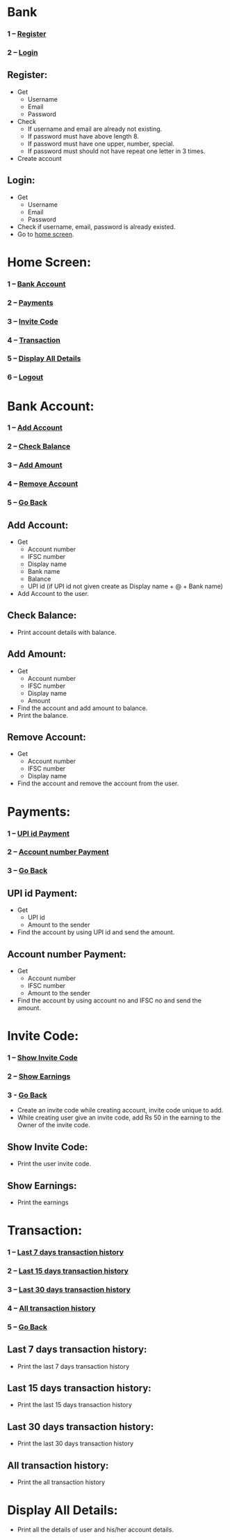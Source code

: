 # Bank
### 1 – [Register](#register)
### 2 – [Login](#login)

## Register:
   - Get 
      - Username 
      - Email 
      - Password
   - Check
      - If username and email are already not existing.
      - If password must have above length 8.
      - If password must have one upper, number, special.
      - If password must should not have repeat one letter in 3 times.
   - Create account
## Login:
   - Get 
      - Username 
      - Email 
      - Password
   - Check if username, email, password is already existed.
   - Go to [home screen](#home-screen).

# Home Screen:
### 1 – [Bank Account](#bank-account)
### 2 – [Payments](#payments)
### 3 – [Invite Code](#invite-code)
### 4 – [Transaction](#transaction)
### 5 – [Display All Details](#display-all-details)
### 6 – [Logout](#bank)

# Bank Account:
### 1 – [Add Account](#add-account)
### 2 – [Check Balance](#check-balance)
### 3 – [Add Amount](#add-amount)
### 4 – [Remove Account](#remove-account)
### 5 – [Go Back](#home-screen)

## Add Account:
   - Get 
      - Account number
      - IFSC number
      - Display name
      - Bank name
      - Balance
      - UPI id (if UPI id not given create as Display name + @ + Bank name)
   - Add Account to the user.
## Check Balance:
   - Print account details with balance.
## Add Amount:
   - Get
      - Account number
      - IFSC number
      - Display name
      - Amount
   - Find the account and add amount to balance.
   - Print the balance.
## Remove Account:
   - Get
      - Account number
      - IFSC number
      - Display name
   - Find the account and remove the account from the user.


# Payments:
### 1 – [UPI id Payment](#upi-id-payment)
### 2 – [Account number Payment](#account-number-payment)
### 3 – [Go Back](#home-screen)

## UPI id Payment:
   - Get 
      - UPI id
      - Amount to the sender
   - Find the account by using UPI id and send the amount.
## Account number Payment:
   - Get
      - Account number
      - IFSC number
      - Amount to the sender
   - Find the account by using account no and IFSC no and send the amount.


# Invite Code:
### 1 – [Show Invite Code](#show-invite-code)
### 2 – [Show Earnings](#show-earnings)
### 3 - [Go Back](#home-screen)
   - Create an invite code while creating account, invite code unique to add.
   - While creating user give an invite code, add Rs 50 in the earning to the Owner of the invite code.

## Show Invite Code:
   - Print the user invite code.
## Show Earnings:
   - Print the earnings


# Transaction:
### 1 – [Last 7 days transaction history](#last-7-days-transaction-history)
### 2 – [Last 15 days transaction history](#last-15-days-transaction-history)
### 3 – [Last 30 days transaction history](#last-30-days-transaction-history)
### 4 – [All transaction history](#all-transaction-history)
### 5 – [Go Back](#home-screen)

## Last 7 days transaction history:
   - Print the last 7 days transaction history
## Last 15 days transaction history:
   - Print the last 15 days transaction history
## Last 30 days transaction history:
   - Print the last 30 days transaction history
## All transaction history:
   - Print the all transaction history


# Display All Details:
   - Print all the details of user and his/her account details.
